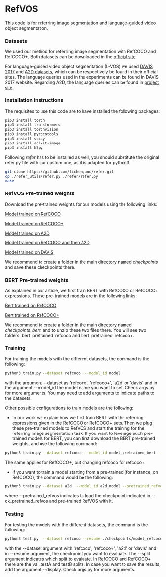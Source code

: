 # RefVOS

This code is for referring image segmentation and language-guided video object segmentation.

### Datasets

We used our method for referring image segmentation with RefCOCO and RefCOCO+. Both datasets can be downloaded in the [official site](https://github.com/lichengunc/refer).

For language-guided video object segmentation (L-VOS) we used [DAVIS 2017](https://davischallenge.org) and [A2D datasets](https://web.eecs.umich.edu/~jjcorso/r/a2d/), which can be respectively be found in their official sites. The language queries used in the experiments can be found in DAVIS 2017 website. Regarding A2D, the language queries can be found in [project site](https://kgavrilyuk.github.io/publication/actor_action/).


### Installation instructions

The requisites to use this code are to have installed the following packages:

```bash
pip3 install torch
pip3 install transformers
pip3 install torchvision
pip3 install pycocotools
pip3 install scipy
pip3 install scikit-image
pip3 install h5py 
```

Following *refer* has to be installed as well, you should substitute the original refer.py file with our custom one, as it is adapted for python3. 

```bash
git clone https://github.com/lichengunc/refer.git
cp ./refer_utils/refer.py ./refer/refer.py
make
```

### RefVOS Pre-trained weights

Download the pre-trained weights for our models using the following links:

[Model trained on RefCOCO](https://drive.google.com/file/d/1VI2TixrkjDORirkGGi3eXDJj35CRoEVr/view?usp=sharing)

[Model trained on RefCOCO+](https://drive.google.com/file/d/1HIM3xHkL2Z1rCnnA6OF3r8SmroL7EoQy/view?usp=sharing)

[Model trained on A2D](https://drive.google.com/file/d/1CqwYTwcD0lQ0VHJMJJ9iOmRGvjj3Eiuf/view?usp=sharing)

[Model trained on RefCOCO and then A2D](https://drive.google.com/open?id=1Y4sclYO4wViw-gH2nrLZ-XmLq0_FXpWf)

[Model trained on DAVIS](https://drive.google.com/open?id=1H3S4bZQChIlJNAM5mttbjTAr7pnOk1PL)

We recommend to create a folder in the main directory named *checkpoints* and save these checkpoints there.

### BERT Pre-trained weights

As explained in our article, we first train BERT with RefCOCO or RefCOCO+ expressions. These pre-trained models are in the following links:

[Bert trained on RefCOCO](https://drive.google.com/file/d/1-hpF7UwA-cza2MpT75fyHEsKLe7xgpGc/view?usp=sharing)

[Bert trained on RefCOCO+](https://drive.google.com/file/d/1FmDjRj66YXG4Hv8X1nagwmaSxhVC7Y7_/view?usp=sharing)

We recommend to create a folder in the main directory named *checkpoints_bert*, and to unzip these two files there. You will see two folders: bert_pretrained_refcoco and bert_pretrained_refcoco+.

### Training

For training the models with the different datasets, the command is the following:
```bash
python3 train.py --dataset refcoco  --model_id model
```
 
with the argument --dataset as 'refcoco', 'refcoco+', 'a2d' or 'davis' and in the argument --model_id the model name you want to set. Check args.py for more arguments. You may need to add arguments to indicate paths to the datasets.

Other possible configurations to train models are the following:

- In our work we explain how we first train BERT with the referring expressions given in the RefCOCO or RefCOCO+ sets. Then we plug these pre-trained models to RefVOS and start the training for the referring image segmentation task. If you want to leverage such pre-trained models for BERT, you can first download the BERT pre-trained weights, and use the following command:

```bash
python3 train.py --dataset refcoco  --model_id model_pretrained_bert --ck_bert ./checkpoints_bert/bert_pretrained_refcoco
```

The same applies for RefCOCO+, but changing refcoco for refcoco+

- If you want to train a model starting from a pre-trained (for instance, on RefCOCO), the command would be the following:

```bash
python3 train.py --dataset a2d  --model_id a2d_model --pretrained_refvos --ck_pretrained_refvos ./checkpoints/model_refcoco.pth
```

where --pretrained_refvos indicates to load the checkpoint indicated in --ck_pretrained_refvos and pre-trained RefVOS with it.

### Testing

For testing the models with the different datasets, the command is the following:

```bash
python3 test.py  --dataset refcoco --resume ./checkpoints/model_refcoco.pth --split val
```

with the --dataset argument with 'refcoco', 'refcoco+', 'a2d' or 'davis' and in --resume argument, the checkpoint you want to evaluate. The --split argument indicates which split to evaluate. In RefCOCO and RefCOCO+ there are the val, testA and testB splits. In case you want to save the results, add the argument --display. Check args.py for more arguments. 
